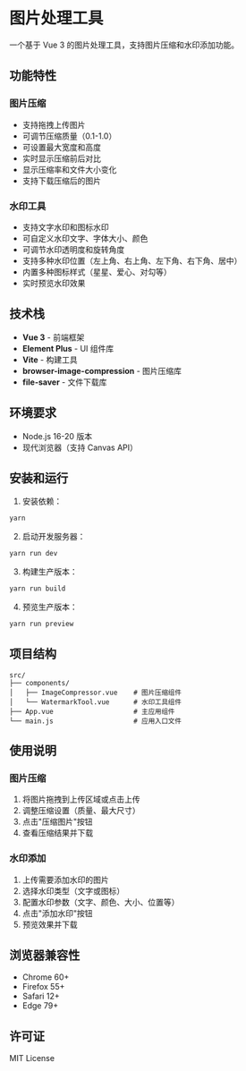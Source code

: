 # 图片处理工具

一个基于 Vue 3 的图片处理工具，支持图片压缩和水印添加功能。

## 功能特性

### 图片压缩
- 支持拖拽上传图片
- 可调节压缩质量（0.1-1.0）
- 可设置最大宽度和高度
- 实时显示压缩前后对比
- 显示压缩率和文件大小变化
- 支持下载压缩后的图片

### 水印工具
- 支持文字水印和图标水印
- 可自定义水印文字、字体大小、颜色
- 可调节水印透明度和旋转角度
- 支持多种水印位置（左上角、右上角、左下角、右下角、居中）
- 内置多种图标样式（星星、爱心、对勾等）
- 实时预览水印效果

## 技术栈

- **Vue 3** - 前端框架
- **Element Plus** - UI 组件库
- **Vite** - 构建工具
- **browser-image-compression** - 图片压缩库
- **file-saver** - 文件下载库

## 环境要求

- Node.js 16-20 版本
- 现代浏览器（支持 Canvas API）

## 安装和运行

1. 安装依赖：
```bash
yarn
```

2. 启动开发服务器：
```bash
yarn run dev
```

3. 构建生产版本：
```bash
yarn run build
```

4. 预览生产版本：
```bash
yarn run preview
```

## 项目结构

```
src/
├── components/
│   ├── ImageCompressor.vue    # 图片压缩组件
│   └── WatermarkTool.vue      # 水印工具组件
├── App.vue                    # 主应用组件
└── main.js                    # 应用入口文件
```

## 使用说明

### 图片压缩
1. 将图片拖拽到上传区域或点击上传
2. 调整压缩设置（质量、最大尺寸）
3. 点击"压缩图片"按钮
4. 查看压缩结果并下载

### 水印添加
1. 上传需要添加水印的图片
2. 选择水印类型（文字或图标）
3. 配置水印参数（文字、颜色、大小、位置等）
4. 点击"添加水印"按钮
5. 预览效果并下载

## 浏览器兼容性

- Chrome 60+
- Firefox 55+
- Safari 12+
- Edge 79+

## 许可证

MIT License 
